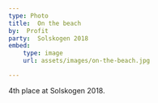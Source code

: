 ```yaml
---
type: Photo
title:  On the beach
by:  Profit
party:  Solskogen 2018
embed:
    type: image
    url: assets/images/on-the-beach.jpg

---
```


4th place at Solskogen 2018.
